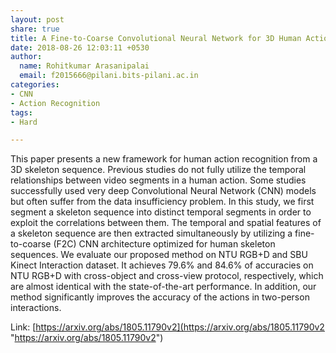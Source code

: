 ```yaml
---
layout: post
share: true
title: A Fine-to-Coarse Convolutional Neural Network for 3D Human Action Recognition
date: 2018-08-26 12:03:11 +0530
author:
  name: Rohitkumar Arasanipalai
  email: f2015666@pilani.bits-pilani.ac.in
categories:
- CNN
- Action Recognition
tags:
- Hard

---
```

This paper presents a new framework for human action recognition from a 3D skeleton sequence. Previous studies do not fully utilize the temporal relationships between video segments in a human action. Some studies successfully used very deep Convolutional Neural Network (CNN) models but often suffer from the data insufficiency problem. In this study, we first segment a skeleton sequence into distinct temporal segments in order to exploit the correlations between them. The temporal and spatial features of a skeleton sequence are then extracted simultaneously by utilizing a fine-to-coarse (F2C) CNN architecture optimized for human skeleton sequences. We evaluate our proposed method on NTU RGB+D and SBU Kinect Interaction dataset. It achieves 79.6% and 84.6% of accuracies on NTU RGB+D with cross-object and cross-view protocol, respectively, which are almost identical with the state-of-the-art performance. In addition, our method significantly improves the accuracy of the actions in two-person interactions.  

Link: [https://arxiv.org/abs/1805.11790v2](https://arxiv.org/abs/1805.11790v2 "https://arxiv.org/abs/1805.11790v2")